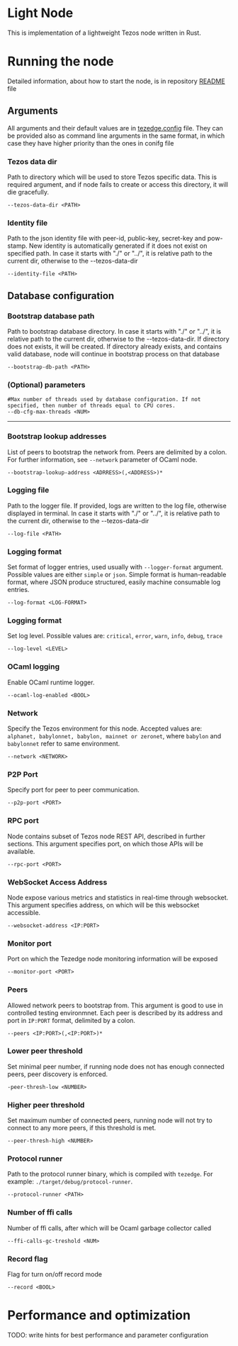 Light Node
===========

This is implementation of a lightweight Tezos node written in Rust. 

# Running the node
Detailed information, about how to start the node, is in repository [README](../README.md) file 

## Arguments
All arguments and their default values are in [tezedge.config](./etc/tezedge/tezedge.config) file.
They can be provided also as command line arguments in the same format, in which case they have higher priority than the ones in conifg file


### Tezos data dir
Path to directory which will be used to store Tezos specific data. This is required argument, and if node fails to 
create or access this directory, it will die gracefully.

```
--tezos-data-dir <PATH>
```

### Identity file
Path to the json identity file with peer-id, public-key, secret-key and pow-stamp. 
New identity is automatically generated if it does not exist on specified path. 
In case it starts with "./" or "../", it is relative path to the current dir, otherwise to the --tezos-data-dir

```
--identity-file <PATH>
```

## Database configuration
### Bootstrap database path
Path to bootstrap database directory. 
In case it starts with "./" or "../", it is relative path to the current dir, otherwise to the --tezos-data-dir. 
If directory does not exists, it will be created. If directory already exists, and 
contains valid database, node will continue in bootstrap process on that database

```
--bootstrap-db-path <PATH>
```

### (Optional) parameters
```
#Max number of threads used by database configuration. If not specified, then number of threads equal to CPU cores.
--db-cfg-max-threads <NUM>
```

-----

### Bootstrap lookup addresses
List of peers to bootstrap the network from. Peers are delimited by a colon. 
For further information, see `--network` parameter of OCaml node.

```
--bootstrap-lookup-address <ADRRESS>(,<ADDRESS>)*
```

### Logging file
Path to the logger file. If provided, logs are written to the log file, otherwise displayed in terminal. 
In case it starts with "./" or "../", it is relative path to the current dir, otherwise to the --tezos-data-dir
```
--log-file <PATH>
```

### Logging format
Set format of logger entries, used usually with `--logger-format` argument.
Possible values are either `simple` or `json`.
Simple format is human-readable format, where JSON produce structured, easily machine consumable log entries.

```
--log-format <LOG-FORMAT>
```

### Logging format
Set log level. Possible values are: `critical`, `error`, `warn`, `info`, `debug`, `trace`
```
--log-level <LEVEL>
```

### OCaml logging
Enable OCaml runtime logger.

```
--ocaml-log-enabled <BOOL>
```

### Network
Specify the Tezos environment for this node. Accepted values are: 
`alphanet, babylonnet, babylon, mainnet or zeronet`, where `babylon` and `babylonnet` refer to same environment.

```
--network <NETWORK>
```
### P2P Port
Specify port for peer to peer communication.

```
--p2p-port <PORT>
```

### RPC port
Node contains subset of Tezos node REST API, described in further sections. This argument specifies port, on which
those APIs will be available.

```
--rpc-port <PORT>
```

### WebSocket Access Address
Node expose various metrics and statistics in real-time through websocket. This argument specifies address, on which
will be this websocket accessible.

```
--websocket-address <IP:PORT>
```

### Monitor port
Port on which the Tezedge node monitoring information will be exposed
```
--monitor-port <PORT>
```

### Peers <optional>
Allowed network peers to bootstrap from. This argument is good to use in controlled testing environmnet.
Each peer is described by its address and port in `IP:PORT` format, delimited by a colon.

```
--peers <IP:PORT>(,<IP:PORT>)*
``` 

### Lower peer threshold
Set minimal peer number, if running node does not has enough connected peers, peer discovery is enforced.

```
-peer-thresh-low <NUMBER>
```

### Higher peer threshold
Set maximum number of connected peers, running node will not try to connect to any more peers, if this threshold is met.

```
--peer-thresh-high <NUMBER>
```

### Protocol runner
Path to the protocol runner binary, which is compiled with `tezedge`. 
For example: `./target/debug/protocol-runner`.

```
--protocol-runner <PATH>
```

### Number of ffi calls 
Number of ffi calls, after which will be Ocaml garbage collector called
```
--ffi-calls-gc-treshold <NUM>
```

### Record flag
Flag for turn on/off record mode
```
--record <BOOL>
```

# Performance and optimization
TODO: write hints for best performance and parameter configuration